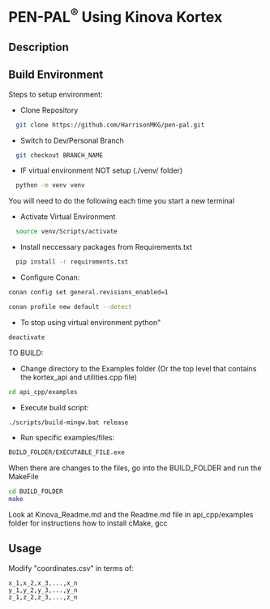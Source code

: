 <h1>PEN-PAL<sup>®</sup> Using Kinova Kortex </h1>
<h2>Description</h2>

<h2>Build Environment</h2>
Steps to setup environment:

+ Clone Repository 

```sh
  git clone https://github.com/HarrisonMKG/pen-pal.git
```

+ Switch to Dev/Personal Branch 
```sh
  git checkout BRANCH_NAME
```

+ IF virtual environment NOT setup (./venv/ folder) 
```sh
  python -m venv venv 
```

You will need to do the following each time you start a new terminal
+ Activate Virtual Environment 
```sh
  source venv/Scripts/activate 
```
+ Install neccessary packages from Requirements.txt 
```sh
  pip install -r requirements.txt 
```
+ Configure Conan:
```sh
conan config set general.revisions_enabled=1

conan profile new default --detect
```

+ To stop using virtual environment python"
```sh
deactivate 
```


TO BUILD:
+ Change directory to the Examples folder (Or the top level that contains the kortex_api and utilities.cpp file)
```sh
cd api_cpp/examples
```
+ Execute build script:
```sh
./scripts/build-mingw.bat release
```

+ Run specific examples/files:
```sh
BUILD_FOLDER/EXECUTABLE_FILE.exe
```

When there are changes to the files, go into the BUILD_FOLDER and run the MakeFile
```sh
cd BUILD_FOLDER
make
```


Look at Kinova_Readme.md and the Readme.md file in api_cpp/examples folder for instructions how to install cMake, gcc

<h2>Usage</h2>

Modify "coordinates.csv" in terms of:

```
x_1,x_2,x_3,...,x_n
y_1,y_2,y_3,...,y_n
z_1,z_2,z_3,...,z_n
```